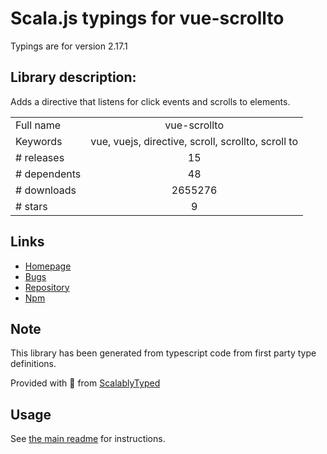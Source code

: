 
# Scala.js typings for vue-scrollto

Typings are for version 2.17.1

## Library description:
Adds a directive that listens for click events and scrolls to elements.

|                    |                 |
| ------------------ | :-------------: |
| Full name          | vue-scrollto |
| Keywords           | vue, vuejs, directive, scroll, scrollto, scroll to |
| # releases         | 15 |
| # dependents       | 48 |
| # downloads        | 2655276 |
| # stars            | 9 |

## Links
- [Homepage](https://github.com/rigor789/vue-scrollto#readme)
- [Bugs](https://github.com/rigor789/vue-scrollto/issues)
- [Repository](https://github.com/rigor789/vue-scrollto)
- [Npm](https://www.npmjs.com/package/vue-scrollto)
    


## Note
This library has been generated from typescript code from first party type definitions.

Provided with :purple_heart: from [ScalablyTyped](https://github.com/oyvindberg/ScalablyTyped)

## Usage
See [the main readme](../../readme.md) for instructions.



